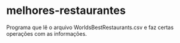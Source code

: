 # melhores-restaurantes
 Programa que lê o arquivo WorldsBestRestaurants.csv e faz certas operações com as informações.
